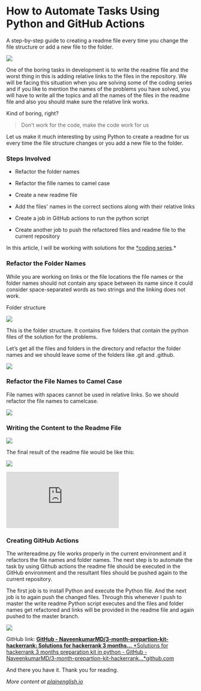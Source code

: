 
# How to Automate Tasks Using Python and GitHub Actions

A step-by-step guide to creating a readme file every time you change the file structure or add a new file to the folder.

![](https://cdn-images-1.medium.com/max/3840/1*jVWcnJRwmYa5gc4NIzJoWg.png)

One of the boring tasks in development is to write the readme file and the worst thing in this is adding relative links to the files in the repository. We will be facing this situation when you are solving some of the coding series and if you like to mention the names of the problems you have solved, you will have to write all the topics and all the names of the files in the readme file and also you should make sure the relative link works.

Kind of boring, right?
> Don’t work for the code, make the code work for us

Let us make it much interesting by using Python to create a readme for us every time the file structure changes or you add a new file to the folder.

### Steps Involved

* Refactor the folder names

* Refactor the fille names to camel case

* Create a new readme file

* Add the files' names in the correct sections along with their relative links

* Create a job in GitHub actions to run the python script

* Create another job to push the refactored files and readme file to the current repository

In this article, I will be working with solutions for the [*coding series](https://www.hackerrank.com/interview/preparation-kits/three-month-preparation-kit/three-month-week-four/challenges).*

### Refactor the Folder Names

While you are working on links or the file locations the file names or the folder names should not contain any space between its name since it could consider space-separated words as two strings and the linking does not work.

Folder structure

![](https://cdn-images-1.medium.com/max/2000/1*j_PolAlZknbVYlyNgzYYeQ.png)

This is the folder structure. It contains five folders that contain the python files of the solution for the problems.

Let’s get all the files and folders in the directory and refactor the folder names and we should leave some of the folders like .git and .github.

![](https://cdn-images-1.medium.com/max/2700/1*Ggu6AhdZAoK2tgqnGEu5Jw.png)

### Refactor the File Names to Camel Case

File names with spaces cannot be used in relative links. So we should refactor the file names to camelcase.

![](https://cdn-images-1.medium.com/max/2700/1*wn3ogV2aTLTjYhq3zupG-Q.png)

### Writing the Content to the Readme File

![](https://cdn-images-1.medium.com/max/2700/1*AHX5A3_Hqha_rtxDsltk7w.png)

The final result of the readme file would be like this:

![](https://cdn-images-1.medium.com/max/2000/1*BpciMCwSWXIQ6HjJZgIE5Q.png)

<iframe src="https://medium.com/media/45f39e4dec1a1f08e4c0730639406c8f" frameborder=0></iframe>

### Creating GitHub Actions

The writereadme.py file works properly in the current environment and it refactors the file names and folder names. The next step is to automate the task by using Github actions the readme file should be executed in the GitHub environment and the resultant files should be pushed again to the current repository.

The first job is to install Python and execute the Python file. And the next job is to again push the changed files. Through this whenever I push to master the write readme Python script executes and the files and folder names get refactored and links will be provided in the readme file and again pushed to the master branch.

![](https://cdn-images-1.medium.com/max/2700/1*1zUkbCfclxvERnmeKMmw-Q.png)

GitHub link:
[**GitHub - NaveenkumarMD/3-month-prepartion-kit-hackerrank: Solutions for hackerrank 3 months…**
*Solutions for hackerrank 3 months preparation kit in python - GitHub - NaveenkumarMD/3-month-prepartion-kit-hackerrank…*github.com](https://github.com/NaveenkumarMD/3-month-prepartion-kit-hackerrank)

And there you have it. Thank you for reading.

*More content at [plainenglish.io](http://plainenglish.io/)*
